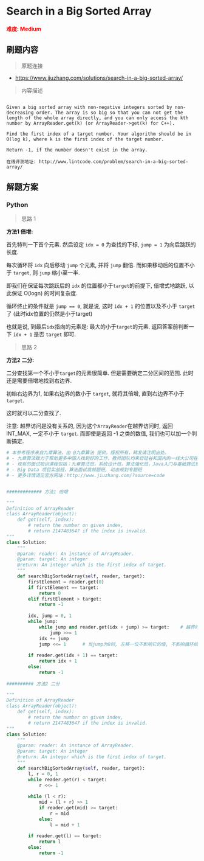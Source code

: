 # Search in a Big Sorted Array

**<font color=red>难度: Medium</font>**

## 刷题内容

> 原题连接

* https://www.jiuzhang.com/solutions/search-in-a-big-sorted-array/

> 内容描述

```

Given a big sorted array with non-negative integers sorted by non-decreasing order. The array is so big so that you can not get the length of the whole array directly, and you can only access the kth number by ArrayReader.get(k) (or ArrayReader->get(k) for C++).

Find the first index of a target number. Your algorithm should be in O(log k), where k is the first index of the target number.

Return -1, if the number doesn't exist in the array.

在线评测地址: http://www.lintcode.com/problem/search-in-a-big-sorted-array/
```
## 解题方案
### Python

> 思路 1

**方法1 倍增:**

首先特判一下首个元素. 然后设定 `idx = 0` 为查找的下标, `jump = 1` 为向后跳跃的长度.

每次循环将 `idx` 向后移动 `jump` 个元素, 并将 `jump` 翻倍. 而如果移动后的位置不小于 `target`, 则 `jump` 缩小至一半.

即我们在保证每次跳跃后的 `idx` 的位置都小于`target`的前提下, 倍增式地跳跃, 以此保证 O(logn) 的时间复杂度.

循环终止的条件就是 `jump == 0`, 就是说, 这时 `idx + 1` 的位置以及不小于 `target` 了 (此时idx位置的仍然是小于target)

也就是说, 到最后`idx`指向的元素是: 最大的小于`target`的元素. 返回答案前判断一下 `idx + 1` 是否 `target` 即可.

> 思路 2

**方法2 二分:**

二分查找第一个不小于`target`的元素很简单. 但是需要确定二分区间的范围. 此时还是需要倍增地找到右边界.

初始右边界为1, 如果右边界的数小于 `target`, 就将其倍增, 直到右边界不小于`target`.

这时就可以二分查找了.

注意: 越界访问是没有关系的, 因为这个`ArrayReader`在越界访问时, 返回 INT_MAX, 一定不小于 `target`. 而即使是返回 -1 之类的数值, 我们也可以加一个判断搞定.


```python
# 本参考程序来自九章算法，由 @九章算法 提供。版权所有，转发请注明出处。
# - 九章算法致力于帮助更多中国人找到好的工作，教师团队均来自硅谷和国内的一线大公司在职工程师。
# - 现有的面试培训课程包括：九章算法班，系统设计班，算法强化班，Java入门与基础算法班，Android 项目实战班，
# - Big Data 项目实战班，算法面试高频题班, 动态规划专题班
# - 更多详情请见官方网站：http://www.jiuzhang.com/?source=code


############# 方法1 倍增

"""
Definition of ArrayReader
class ArrayReader(object):
    def get(self, index):
        # return the number on given index, 
        # return 2147483647 if the index is invalid.
"""
class Solution:
    """
    @param: reader: An instance of ArrayReader.
    @param: target: An integer
    @return: An integer which is the first index of target.
    """
    def searchBigSortedArray(self, reader, target):
        firstElement = reader.get(0)
        if firstElement == target:
            return 0
        elif firstElement > target:
            return -1
        
        idx, jump = 0, 1
        while jump:
            while jump and reader.get(idx + jump) >= target:    # 越界时返回INT_MAX, 必然不小于target
                jump >>= 1
            idx += jump
            jump <<= 1      # 当jump为0时, 左移一位不影响它的值, 不影响循环结束
        
        if reader.get(idx + 1) == target:
            return idx + 1
        else:
            return -1
        
########## 方法2 二分

"""
Definition of ArrayReader
class ArrayReader(object):
    def get(self, index):
    	# return the number on given index, 
        # return 2147483647 if the index is invalid.
"""
class Solution:
    """
    @param: reader: An instance of ArrayReader.
    @param: target: An integer
    @return: An integer which is the first index of target.
    """
    def searchBigSortedArray(self, reader, target):
        l, r = 0, 1
        while reader.get(r) < target:
            r <<= 1
        
        while (l < r):
            mid = (l + r) >> 1
            if reader.get(mid) >= target:
                r = mid
            else:
                l = mid + 1
        
        if reader.get(l) == target:
            return l
        else:
            return -1
```

​    


